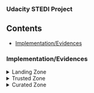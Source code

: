 ### Udacity STEDI Project

## Contents

+ [Implementation/Evidences](#Implementation/Evidences)


### Implementation/Evidences
<details>
<summary>
Landing Zone
</summary>

 The raw data is stored in the landing tables. These tables got create with SQL DDL transactions.
 
 [accelerometer_landing.sql](SQL_Tables/accelerometer_landing.sql)
 
 [customer_landing.sql](SQL_Tables/customer_landing.sql)
 
 [step_trainer_landing.sql](SQL_Tables/step_trainer_landing.sql)

These are AWS Glue Tables and can get queried by AWS Athena

Row Count:
 ![alt text](SQL_Tables/screenshot_tableRows.png)

All Customers are currently included even they not agreed to share their data for research purposes:
![alt text](SQL_Tables/screenshot_shareWithResearchAsOfDate.png)

</details>

<details>
<summary>
Trusted Zone
</summary>

# Customer

The Customer trusted table is created via an AWS Glue script [customer_landing_to_trusted.py](customer/trusted/customer_landing_to_trusted.py). Only Customers who agreed to share their data for research purposes are included. 
![alt text](customer/trusted/Screenshot_sharewithresearchasofdate.png) 


# Accelerometer

The Accelerometer trusted table is created via the following AWS Glue script [accelerometer_landing_to_trusted.py](accelerometer/trusted/accelerometer_landing_to_trusted.py).
Its only the data included after they agreed to share their data. 

# Step Trainer

The Step Trainer trusted table is created via the following AWS Glue script [step_trainer_landing_to_trusted.py](step_trainer/trusted/step_trainer_landing_to_trusted.py). 
There is only the data keept that has accelerometer data and the customer agreed to share it. 

## Row Count evidence
![alt text](trusted_row_count.png)
Note: The step trainer trusted table has the row count because I used the customer curated table. If I would use the customer trusted table the row count would be 14460. 
</details>

<details>
<summary>
Curated Zone
</summary>


 
</details>
